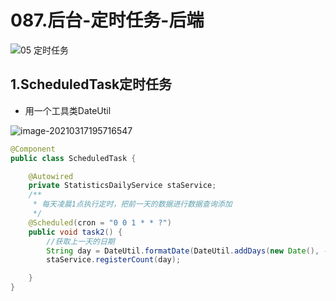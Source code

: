 # 087.后台-定时任务-后端

![05 定时任务](https://raw.githubusercontent.com/TWDH/Leetcode-From-Zero/pictures/img/05%20%E5%AE%9A%E6%97%B6%E4%BB%BB%E5%8A%A1.png)

## 1.ScheduledTask定时任务

* 用一个工具类DateUtil

![image-20210317195716547](https://raw.githubusercontent.com/TWDH/Leetcode-From-Zero/pictures/img/image-20210317195716547.png)

```java
@Component
public class ScheduledTask {

    @Autowired
    private StatisticsDailyService staService;
    /**
     * 每天凌晨1点执行定时，把前一天的数据进行数据查询添加
     */
    @Scheduled(cron = "0 0 1 * * ?")
    public void task2() {
        //获取上一天的日期
        String day = DateUtil.formatDate(DateUtil.addDays(new Date(), -1));
        staService.registerCount(day);

    }
}
```

